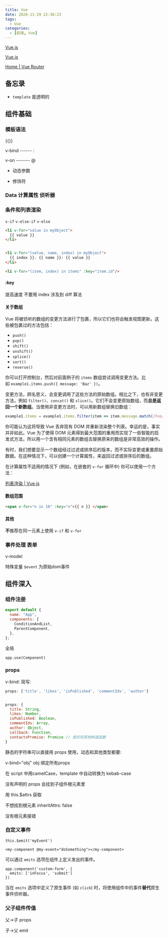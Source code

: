 ```yaml
---
title: Vue
date: 2020-11-29 22:36:23
tags:
  - Vue
categories:
  - [前端, Vue]
---
```


[Vue.js](https://v3.cn.vuejs.org/)

[Vue.js](https://cn.vuejs.org/)

[Home | Vue Router](https://router.vuejs.org/zh/)

## 备忘录

- `template` 是透明的

## 组件基础

### 模板语法

{{}}

v-bind ------ :

v-on ------- @

- 动态参数

- 修饰符

### Data 计算属性 侦听器

### 条件和列表渲染

`v-if` `v-else-if` `v-else`

```html
<li v-for="value in myObject">
  {{ value }}
</li>


<li v-for="(value, name, index) in myObject">
  {{ index }}. {{ name }}: {{ value }}
</li>

<li v-for="(item, index) in items" :key="item.id"/>
```

#### :key

提高速度 不要用 index 涉及到 diff 算法

#### 关于数组

Vue 将被侦听的数组的变更方法进行了包裹，所以它们也将会触发视图更新。这些被包裹过的方法包括：

- `push()`
- `pop()`
- `shift()`
- `unshift()`
- `splice()`
- `sort()`
- `reverse()`

你可以打开控制台，然后对前面例子的 `items` 数组尝试调用变更方法。比如 `example1.items.push({ message: 'Baz' })`。

变更方法，顾名思义，会变更调用了这些方法的原始数组。相比之下，也有非变更方法，例如 `filter()`、`concat()` 和 `slice()`。它们不会变更原始数组，而**总是返回一个新数组**。当使用非变更方法时，可以用新数组替换旧数组：

```javascript
example1.items = example1.items.filter(item => item.message.match(/Foo/))
```

你可能认为这将导致 Vue 丢弃现有 DOM 并重新渲染整个列表。幸运的是，事实并非如此。Vue 为了使得 DOM 元素得到最大范围的重用而实现了一些智能的启发式方法，所以用一个含有相同元素的数组去替换原来的数组是非常高效的操作。

有时，我们想要显示一个数组经过过滤或排序后的版本，而不实际变更或重置原始数据。在这种情况下，可以创建一个计算属性，来返回过滤或排序后的数组。

在计算属性不适用的情况下 (例如，在嵌套的 `v-for` 循环中) 你可以使用一个方法：

[列表渲染 | Vue.js](https://v3.cn.vuejs.org/guide/list.html#%E6%98%BE%E7%A4%BA%E8%BF%87%E6%BB%A4-%E6%8E%92%E5%BA%8F%E5%90%8E%E7%9A%84%E7%BB%93%E6%9E%9C)

#### 数组范围

```html
<span v-for="n in 10" :key="n">{{ n }} </span>
```

#### 其他

**不**推荐在同一元素上使用 `v-if` 和 `v-for`

### 事件处理 表单

v-model

特殊变量 `$event` 为原始dom事件

## 组件深入

### 组件注册

```js
export default {
  name: "App",
  components: {
    ConditionAndList,
    ParentComponent,
  },
};
```

全局

```
app.use(Component)
```

### props

v-bind: 简写:

```javascript
props: ['title', 'likes', 'isPublished', 'commentIds', 'author']


props: {
  title: String,
  likes: Number,
  isPublished: Boolean,
  commentIds: Array,
  author: Object,
  callback: Function,
  contactsPromise: Promise // 或任何其他构造函数
}
```

静态的字符串可以直接用 props 使用，动态和其他类型都要:

v-bind="obj" obj 绑定所有props

在  script 中用camelCase，template 中自动转换为 kebab-case

没有声明的 props 会挂到子组件根元素里

用 this.$attrs 获取

不想挂到根元素 inheritAttrs: false

没有根元素报错

### 自定义事件

```
this.$emit('myEvent')
```

```
<my-component @my-event="doSomething"></my-component>
```

可以通过 `emits` 选项在组件上定义发出的事件。

```
app.component('custom-form', {
  emits: ['inFocus', 'submit']
})
```

当在 `emits` 选项中定义了原生事件 (如 `click`) 时，将使用组件中的事件**替代**原生事件侦听器。

### 父子组件传值

父→子 props

子→父 emit
